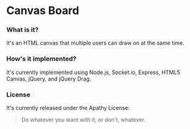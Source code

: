 # Canvas Board

### What is it?
It's an HTML canvas that multiple users can draw on at the same time.

### How's it implemented?
It's currently implemented using Node.js, Socket.io, Express, HTML5 Canvas, jQuery, and jQuery Drag.

### License
It's currently released under the Apathy License: 
>Do whatever you want with it, or don't, whatever.
